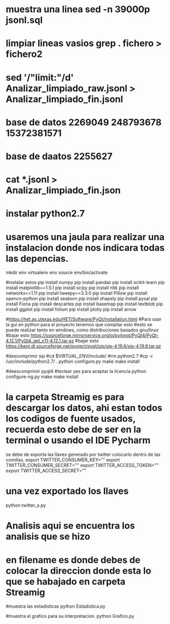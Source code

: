 

# muestra una linea sed -n 39000p jsonl.sql
# limpiar lineas vasios grep . fichero > fichero2
# sed '/\"limit:\"/d' Analizar_limpiado_raw.jsonl  > Analizar_limpiado_fin.jsonl
# base  de datos 2269049   248793678 15372381571
# base de daatos 2255627
# cat *.jsonl > Analizar_limpiado_fin.json
# instalar python2.7 
# usaremos una jaula para realizar una instalacion donde nos indicara todas las depencias.

mkdir env
virtualenv env
source env/bin/activate

#instalar estos
pip install numpy
pip install pandas
pip install scikit-learn
pip install matplotlib==1.5.1
pip install scipy
pip install nltk
pip install networkx==1.11
pip install tweepy==3.3.0
pip install Pillow
pip install opencv-python
pip install seaborn
pip install shapely
pip install pysal
pip install Fiona
pip install descartes
pip install basemap
pip install textblob
pip install ggplot
pip install folium
pip install plotly
pip install arrow

#https://het.as.utexas.edu/HET/Software/PyQt/installation.html 
#Para usar la gui en python para el proyecto tenemos que compilar esto
#esto se puede realizar tanto en windows, como distribuciones basados gnu/linux
#bajar esto https://sourceforge.mirrorservice.org/p/py/pyqt/PyQt4/PyQt-4.12.1/PyQt4_gpl_x11-4.12.1.tar.gz
#bajar esto  https://kent.dl.sourceforge.net/project/pyqt/sip/sip-4.19.8/sip-4.19.8.tar.gz

#descomprimir sip
#cd $VIRTUAL_ENV/include/
#rm python2.7
#cp -r /usr/include/python2.7/ .
python configure.py
make
make install

#deescomprimir pyqt4
#teclear yes para aceptar la licencia
python configure-ng.py
make
make install


# la carpeta Streamig es para descargar los datos, ahi estan todos los codigos de fuente usados, recuerda esto debe de ser en la terminal o usando el IDE Pycharm
se debe de exporta las llaves generado por twitter colocarlo dentro de las comillas, 
export TWITTER_CONSUMER_KEY=""
export TWITTER_CONSUMER_SECRET=""
export TWITTER_ACCESS_TOKEN=""
export TWITTER_ACCESS_SECRET=""
# una vez exportado los llaves 
python twitter_s.py


# Analisis aqui se encuentra los analisis que se hizo
# en filename es donde debes de colocar la direccion donde esta lo que se habajado en carpeta Streamig

#muestra las estadisticas
python  Estadistica.py

#muestra el grafico para su interpretacion.
python Grafico.py




